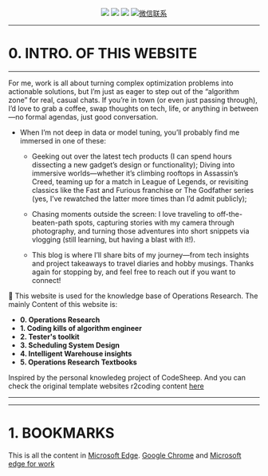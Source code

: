 
<!-- <p align="center">
    <a href="https://www.r2coding.com/" target="_blank">
        <img src="https://cdn.jsdelivr.net/gh/justacoder99/r2coding@master/img/r2coding_logo_index.15y992dieibg.png" width=""/>
    </a>
</p> -->
<!-- ![20240419-170121.jpg](https://s2.loli.net/2024/05/07/CqXjK9WdtsbEegv.jpg) -->

<p align="center">
  <a href="https://blog.csdn.net/weixin_43464653?type=blog" target="_blank"><img src="https://img.shields.io/badge/CSDN-熊猫鹏_梓潼-yellow"></a>
  <a href="https://www.linkedin.com/feed/?trk=guest_homepage-basic_nav-header-signin" target="_blank"><img src="https://img.shields.io/badge/LinkedIn-Wenpeng Li-blue.svg"></a>
  <a href="https://space.bilibili.com/13180854" target="_blank"><img src="https://img.shields.io/badge/bilibili-哔哩哔哩-critical"></a>
  <a href="" target="_blank">
    <img src="https://img.shields.io/badge/WeChat-dominicli316-green.svg" alt="微信联系">
  </a>
</p>

---
# **0. INTRO. OF THIS WEBSITE**
---

For me, work is all about turning complex optimization problems into actionable solutions, but I’m just as eager to step out of the “algorithm zone” for real, casual chats. If you’re in town (or even just passing through), I’d love to grab a coffee, swap thoughts on tech, life, or anything in between—no formal agendas, just good conversation.

- When I’m not deep in data or model tuning, you’ll probably find me immersed in one of these:

  - Geeking out over the latest tech products (I can spend hours dissecting a new gadget’s design or functionality);
  Diving into immersive worlds—whether it’s climbing rooftops in Assassin’s Creed, teaming up for a match in League of Legends, or revisiting classics like the Fast and Furious franchise or The Godfather series (yes, I’ve rewatched the latter more times than I’d admit publicly);
  - Chasing moments outside the screen: I love traveling to off-the-beaten-path spots, capturing stories with my camera through photography, and turning those adventures into short snippets via vlogging (still learning, but having a blast with it!).

  - This blog is where I’ll share bits of my journey—from tech insights and project takeaways to travel diaries and hobby musings. Thanks again for stopping by, and feel free to reach out if you want to connect!






 🌟
  This website is used for the knowledge base of Operations Research. 
  The mainly Content of this website is:
  - **0. Operations Research**
  - **1. Coding kills of algorithm engineer**
  - **2. Tester's toolkit**
  - **3. Scheduling System Design**
  - **4. Intelligent Warehouse insights**
  - **5. Operations Research Textbooks**























  Inspired by the personal knowledeg project of CodeSheep. And you can check the original template websites r2coding content [here](./r2coding.md)

---

<!-- <embed src="files/building-a-second-brain-a-proven-method-to-organize-your-digital-life-and-unlock-your-creative-potential-1982167386-9781982167387_compress.pdf" width="600" height="400" type="application/pdf"> -->






---
# **1. BOOKMARKS**
This is  all the content in [Microsoft Edge](./Bookmarks.md).
[Google Chrome](./Boomarks_chrome.md) and [Microsoft edge for work](./bookmarks_hr.md)